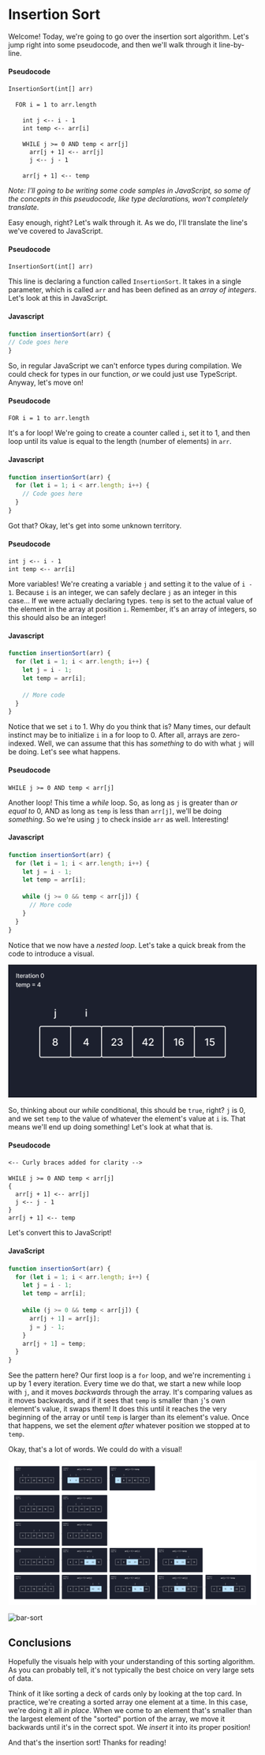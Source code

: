 # Insertion Sort

Welcome! Today, we're going to go over the insertion sort algorithm. Let's jump right into some pseudocode, and then we'll walk through it line-by-line.

#### Pseudocode

```
InsertionSort(int[] arr)

  FOR i = 1 to arr.length

    int j <-- i - 1
    int temp <-- arr[i]

    WHILE j >= 0 AND temp < arr[j]
      arr[j + 1] <-- arr[j]
      j <-- j - 1

    arr[j + 1] <-- temp
```

*Note: I'll going to be writing some code samples in JavaScript, so some of the concepts in this pseudocode, like type declarations, won't completely translate.*

Easy enough, right? Let's walk through it. As we do, I'll translate the line's we've covered to JavaScript.

#### Pseudocode

```
InsertionSort(int[] arr)
```

This line is declaring a function called `InsertionSort`. It takes in a single parameter, which is called `arr` and has been defined as an *array of integers*. Let's look at this in JavaScript.

#### Javascript

```javascript
function insertionSort(arr) {
// Code goes here
}
```

So, in regular JavaScript we can't enforce types during compilation. We could check for types in our function, *or* we could just use TypeScript. Anyway, let's move on!

#### Pseudocode

```
FOR i = 1 to arr.length
```

It's a for loop! We're going to create a counter called `i`, set it to 1, and then loop until its value is equal to the length (number of elements) in `arr`.

#### Javascript

```javascript
function insertionSort(arr) {
  for (let i = 1; i < arr.length; i++) {
    // Code goes here
  }
}
```

Got that? Okay, let's get into some unknown territory.

#### Pseudocode

```
int j <-- i - 1
int temp <-- arr[i]
```

More variables! We're creating a variable `j` and setting it to the value of `i - 1`. Because `i` is an integer, we can safely declare `j` as an integer in this case... If we were actually declaring types. `temp` is set to the actual value of the element in the array at position `i`. Remember, it's an array of integers, so this should also be an integer!

#### Javascript

```javascript
function insertionSort(arr) {
  for (let i = 1; i < arr.length; i++) {
    let j = i - 1;
    let temp = arr[i];

    // More code
  }
}
```

Notice that we set `i` to 1. Why do you think that is? Many times, our default instinct may be to initialize `i` in a for loop to 0. After all, arrays are zero-indexed. Well, we can assume that this has *something* to do with what `j` will be doing. Let's see what happens.

#### Pseudocode

```
WHILE j >= 0 AND temp < arr[j]

```

Another loop! This time a *while* loop. So, as long as `j` is greater than *or equal to* 0, AND as long as `temp` is less than `arr[j]`, we'll be doing *something*. So we're using `j` to check inside `arr` as well. Interesting!

#### Javascript

```javascript
function insertionSort(arr) {
  for (let i = 1; i < arr.length; i++) {
    let j = i - 1;
    let temp = arr[i];

    while (j >= 0 && temp < arr[j]) {
      // More code
    }
  }
}
```

Notice that we now have a *nested loop*. Let's take a quick break from the code to introduce a visual.

![Iteration 0](./images/iteration-0.png)

So, thinking about our *while* conditional, this should be `true`, right? `j` is 0, and we set `temp` to the value of whatever the element's value at `i` is. That means we'll end up doing something! Let's look at what that is.

#### Pseudocode

```
<-- Curly braces added for clarity -->

WHILE j >= 0 AND temp < arr[j]
{
  arr[j + 1] <-- arr[j]
  j <-- j - 1
}
arr[j + 1] <-- temp

```

Let's convert this to JavaScript!

#### JavaScript

```javascript
function insertionSort(arr) {
  for (let i = 1; i < arr.length; i++) {
    let j = i - 1;
    let temp = arr[i];

    while (j >= 0 && temp < arr[j]) {
      arr[j + 1] = arr[j];
      j = j - 1;
    }
    arr[j + 1] = temp;
  }
}
```

See the pattern here? Our first loop is a `for` loop, and we're incrementing `i` up by 1 every iteration. Every time we do that, we start a new while loop with `j`, and it moves *backwards* through the array. It's comparing values as it moves backwards, and if it sees that `temp` is smaller than `j`'s own element's value, it swaps them! It does this until it reaches the very beginning of the array or until `temp` is larger than its element's value. Once that happens, we set the element *after* whatever position we stopped at to `temp`.

Okay, that's a lot of words. We could do with a visual!

![all-iterations](images/all-iterations.png)

![bar-sort](images/bar-sort.png)

## Conclusions

Hopefully the visuals help with your understanding of this sorting algorithm. As you can probably tell, it's not typically the best choice on very large sets of data.  

 Think of it like sorting a deck of cards only by looking at the top card. In practice, we're creating a sorted array one element at a time. In this case, we're doing it all *in place*. When we come to an element that's smaller than the largest element of the "sorted" portion of the array, we move it backwards until it's in the correct spot. We *insert* it into its proper position!

 And that's the insertion sort! Thanks for reading!